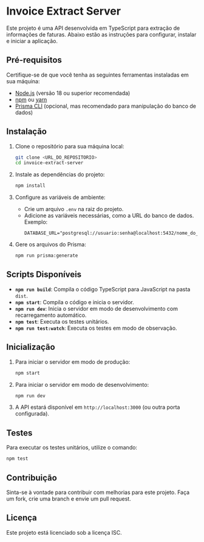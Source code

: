# Invoice Extract Server

Este projeto é uma API desenvolvida em TypeScript para extração de informações de faturas. Abaixo estão as instruções para configurar, instalar e iniciar a aplicação.

## Pré-requisitos

Certifique-se de que você tenha as seguintes ferramentas instaladas em sua máquina:

- [Node.js](https://nodejs.org/) (versão 18 ou superior recomendada)
- [npm](https://www.npmjs.com/) ou [yarn](https://yarnpkg.com/)
- [Prisma CLI](https://www.prisma.io/docs/getting-started/quickstart) (opcional, mas recomendado para manipulação do banco de dados)

## Instalação

1. Clone o repositório para sua máquina local:

   ```bash
   git clone <URL_DO_REPOSITORIO>
   cd invoice-extract-server
   ```

2. Instale as dependências do projeto:

   ```bash
   npm install
   ```

3. Configure as variáveis de ambiente:

   - Crie um arquivo `.env` na raiz do projeto.
   - Adicione as variáveis necessárias, como a URL do banco de dados. Exemplo:
     ```
     DATABASE_URL="postgresql://usuario:senha@localhost:5432/nome_do_banco"
     ```

4. Gere os arquivos do Prisma:
   ```bash
   npm run prisma:generate
   ```

## Scripts Disponíveis

- **`npm run build`**: Compila o código TypeScript para JavaScript na pasta `dist`.
- **`npm start`**: Compila o código e inicia o servidor.
- **`npm run dev`**: Inicia o servidor em modo de desenvolvimento com recarregamento automático.
- **`npm test`**: Executa os testes unitários.
- **`npm run test:watch`**: Executa os testes em modo de observação.

## Inicialização

1. Para iniciar o servidor em modo de produção:

   ```bash
   npm start
   ```

2. Para iniciar o servidor em modo de desenvolvimento:

   ```bash
   npm run dev
   ```

3. A API estará disponível em `http://localhost:3000` (ou outra porta configurada).

## Testes

Para executar os testes unitários, utilize o comando:

```bash
npm test
```

## Contribuição

Sinta-se à vontade para contribuir com melhorias para este projeto. Faça um fork, crie uma branch e envie um pull request.

## Licença

Este projeto está licenciado sob a licença ISC.
